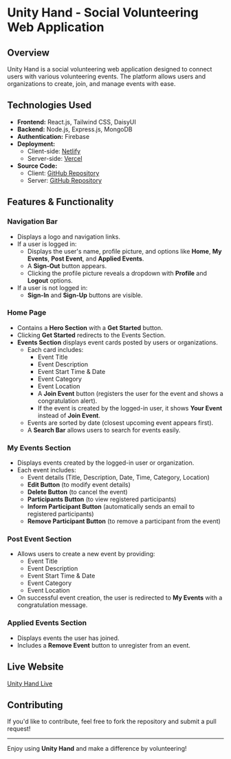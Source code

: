 # Unity Hand - Social Volunteering Web Application

## Overview
Unity Hand is a social volunteering web application designed to connect users with various volunteering events. The platform allows users and organizations to create, join, and manage events with ease.

## Technologies Used
- **Frontend:** React.js, Tailwind CSS, DaisyUI
- **Backend:** Node.js, Express.js, MongoDB
- **Authentication:** Firebase
- **Deployment:**
  - Client-side: [Netlify](https://unity-hands.netlify.app/)
  - Server-side: [Vercel](https://vercel.com/)
- **Source Code:**
  - Client: [GitHub Repository](https://github.com/ShafayetHossain/unity-hands-client)
  - Server: [GitHub Repository](https://github.com/ShafayetHossain/unity-hand-server)

## Features & Functionality

### Navigation Bar
- Displays a logo and navigation links.
- If a user is logged in:
  - Displays the user's name, profile picture, and options like **Home**, **My Events**, **Post Event**, and **Applied Events**.
  - A **Sign-Out** button appears.
  - Clicking the profile picture reveals a dropdown with **Profile** and **Logout** options.
- If a user is not logged in:
  - **Sign-In** and **Sign-Up** buttons are visible.

### Home Page
- Contains a **Hero Section** with a **Get Started** button.
- Clicking **Get Started** redirects to the Events Section.
- **Events Section** displays event cards posted by users or organizations.
  - Each card includes:
    - Event Title
    - Event Description
    - Event Start Time & Date
    - Event Category
    - Event Location
    - A **Join Event** button (registers the user for the event and shows a congratulation alert).
    - If the event is created by the logged-in user, it shows **Your Event** instead of **Join Event**.
  - Events are sorted by date (closest upcoming event appears first).
  - A **Search Bar** allows users to search for events easily.

### My Events Section
- Displays events created by the logged-in user or organization.
- Each event includes:
  - Event details (Title, Description, Date, Time, Category, Location)
  - **Edit Button** (to modify event details)
  - **Delete Button** (to cancel the event)
  - **Participants Button** (to view registered participants)
  - **Inform Participant Button** (automatically sends an email to registered participants)
  - **Remove Participant Button** (to remove a participant from the event)

### Post Event Section
- Allows users to create a new event by providing:
  - Event Title
  - Event Description
  - Event Start Time & Date
  - Event Category
  - Event Location
- On successful event creation, the user is redirected to **My Events** with a congratulation message.

### Applied Events Section
- Displays events the user has joined.
- Includes a **Remove Event** button to unregister from an event.

## Live Website
[Unity Hand Live](https://unity-hands.netlify.app/)

## Contributing
If you'd like to contribute, feel free to fork the repository and submit a pull request!

---

Enjoy using **Unity Hand** and make a difference by volunteering!

